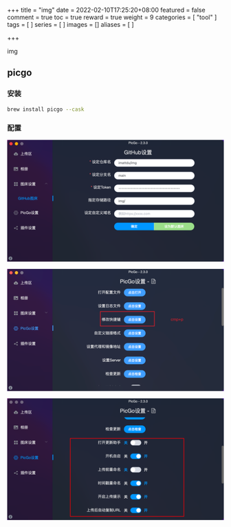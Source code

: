 +++
title = "img"
date = 2022-02-10T17:25:20+08:00
featured = false
comment = true
toc = true
reward = true
weight = 9
categories = [
  "tool"
]
tags = [
]
series = [
]
images = []
aliases = [
]

+++

img

<!--more-->





## picgo



### 安装



```sh
brew install picgo --cask
```



### 配置



![](https://raw.githubusercontent.com/imattdu/img/main/img/202202112332177.png)



![](https://raw.githubusercontent.com/imattdu/img/main/img/202202112326704.png)





![](https://raw.githubusercontent.com/imattdu/img/main/img/202202112327852.png)







